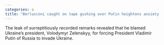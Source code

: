 ```yaml
---
categories: a
title: "Berlusconi caught on tape gushing over Putin heightens anxiety about Italy"
---
```

The leak of surreptitiously recorded remarks revealed that he blamed Ukraine’s president, Volodymyr Zelenskyy, for forcing President Vladimir Putin of Russia to invade Ukraine.